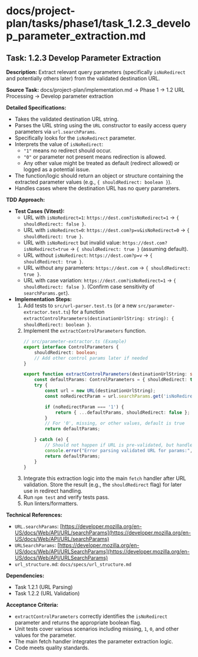 # docs/project-plan/tasks/phase1/task_1.2.3_develop_parameter_extraction.md

## Task: 1.2.3 Develop Parameter Extraction

**Description:**
Extract relevant query parameters (specifically `isNoRedirect` and potentially others later) from the validated destination URL.

**Source Task:**
docs/project-plan/implementation.md -> Phase 1 -> 1.2 URL Processing -> Develop parameter extraction

**Detailed Specifications:**
- Takes the validated destination URL string.
- Parses the URL string using the `URL` constructor to easily access query parameters via `url.searchParams`.
- Specifically looks for the `isNoRedirect` parameter.
- Interprets the value of `isNoRedirect`:
    - `"1"` means no redirect should occur.
    - `"0"` or parameter not present means redirection is allowed.
    - Any other value might be treated as default (redirect allowed) or logged as a potential issue.
- The function/logic should return an object or structure containing the extracted parameter values (e.g., `{ shouldRedirect: boolean }`).
- Handles cases where the destination URL has no query parameters.

**TDD Approach:**

*   **Test Cases (Vitest):**
    *   URL with `isNoRedirect=1`: `https://dest.com?isNoRedirect=1` -> `{ shouldRedirect: false }`.
    *   URL with `isNoRedirect=0`: `https://dest.com?p=v&isNoRedirect=0` -> `{ shouldRedirect: true }`.
    *   URL with `isNoRedirect` but invalid value: `https://dest.com?isNoRedirect=true` -> `{ shouldRedirect: true }` (assuming default).
    *   URL without `isNoRedirect`: `https://dest.com?p=v` -> `{ shouldRedirect: true }`.
    *   URL without any parameters: `https://dest.com` -> `{ shouldRedirect: true }`.
    *   URL with case variation: `https://dest.com?isNoRedirect=1` -> `{ shouldRedirect: false }`. (Confirm case sensitivity of `searchParams.get`).
*   **Implementation Steps:**
    1.  Add tests to `src/url-parser.test.ts` (or a new `src/parameter-extractor.test.ts`) for a function `extractControlParameters(destinationUrlString: string): { shouldRedirect: boolean }`.
    2.  Implement the `extractControlParameters` function.
        ```typescript
        // src/parameter-extractor.ts (Example)
        export interface ControlParameters {
            shouldRedirect: boolean;
            // Add other control params later if needed
        }

        export function extractControlParameters(destinationUrlString: string): ControlParameters {
            const defaultParams: ControlParameters = { shouldRedirect: true };
            try {
                const url = new URL(destinationUrlString);
                const noRedirectParam = url.searchParams.get('isNoRedirect'); // Case-sensitive get

                if (noRedirectParam === '1') {
                    return { ...defaultParams, shouldRedirect: false };
                }
                // For '0', missing, or other values, default is true
                return defaultParams;

            } catch (e) {
                // Should not happen if URL is pre-validated, but handle defensively
                console.error("Error parsing validated URL for params:", e);
                return defaultParams;
            }
        }
        ```
    3.  Integrate this extraction logic into the main `fetch` handler after URL validation. Store the result (e.g., the `shouldRedirect` flag) for later use in redirect handling.
    4.  Run `npm test` and verify tests pass.
    5.  Run linters/formatters.

**Technical References:**
- `URL.searchParams`: [https://developer.mozilla.org/en-US/docs/Web/API/URL/searchParams](https://developer.mozilla.org/en-US/docs/Web/API/URL/searchParams)
- `URLSearchParams`: [https://developer.mozilla.org/en-US/docs/Web/API/URLSearchParams](https://developer.mozilla.org/en-US/docs/Web/API/URLSearchParams)
- `url_structure.md`: `docs/specs/url_structure.md`

**Dependencies:**
- Task 1.2.1 (URL Parsing)
- Task 1.2.2 (URL Validation)

**Acceptance Criteria:**
- `extractControlParameters` correctly identifies the `isNoRedirect` parameter and returns the appropriate boolean flag.
- Unit tests cover various scenarios including missing, `1`, `0`, and other values for the parameter.
- The main fetch handler integrates the parameter extraction logic.
- Code meets quality standards. 